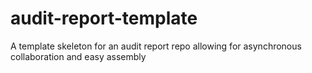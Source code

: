 # audit-report-template
A template skeleton for an audit report repo allowing for asynchronous collaboration and easy assembly

